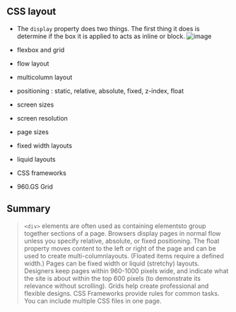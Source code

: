 ## CSS layout


- The ```display``` property does two things. The first thing it does is determine if the box it is applied to acts as inline or block.
![image](./GezxDZXkJgkMevkKg39M.avif)

- flexbox and grid
- flow layout
- multicolumn layout
- positioning : static, relative, absolute, fixed, z-index, float

- screen sizes
- screen resolution
- page sizes
- fixed width layouts
- liquid layouts


- CSS frameworks
- 960.GS Grid

  


  
## Summary

>```<div>``` elements are often used as containing elementsto group together sections of a page.
>Browsers display pages in normal flow unless you specify relative, absolute, or fixed positioning.
>The float property moves content to the left or right of the page and can be used to create multi-columnlayouts. (Floated items require a defined width.)
>Pages can be fixed width or liquid (stretchy) layouts.
>Designers keep pages within 960-1000 pixels wide, and indicate what the site is about within the top 600 pixels (to demonstrate its relevance without scrolling).
>Grids help create professional and flexible designs.
>CSS Frameworks provide rules for common tasks.
>You can include multiple CSS files in one page.